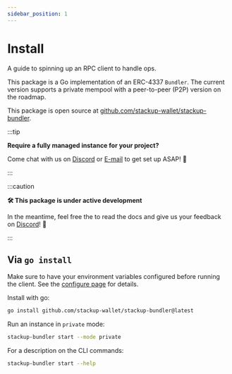 ```yaml
---
sidebar_position: 1
---
```


# Install

A guide to spinning up an RPC client to handle ops.

This package is a Go implementation of an ERC-4337 `Bundler`. The current version supports a private mempool with a peer-to-peer (P2P) version on the roadmap.

This package is open source at [github.com/stackup-wallet/stackup-bundler](https://github.com/stackup-wallet/stackup-bundler).

:::tip

**Require a fully managed instance for your project?**

Come chat with us on [Discord](https://discord.gg/FpXmvKrNed) or [E-mail](mailto:founders@stackup.sh) to get set up ASAP! 🚀

:::

:::caution

**🛠 This package is under active development**

In the meantime, feel free the to read the docs and give us your feedback on [Discord](https://discord.gg/FpXmvKrNed)! 💬

:::

## Via `go install`

Make sure to have your environment variables configured before running the client. See the [configure page](./configure.md) for details.

Install with go:

```bash
go install github.com/stackup-wallet/stackup-bundler@latest
```

Run an instance in `private` mode:

```bash
stackup-bundler start --mode private
```

For a description on the CLI commands:

```bash
stackup-bundler start --help
```
